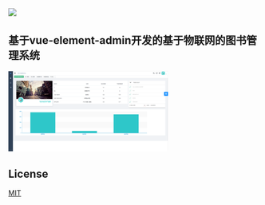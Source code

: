 <a align="center" href="https://github.com/PanJiaChen/vue-element-admin">
  <img width="320" src="https://wpimg.wallstcn.com/ecc53a42-d79b-42e2-8852-5126b810a4c8.svg">
</a>

## 基于vue-element-admin开发的基于物联网的图书管理系统

<img width="320" src="img/ui.png">


## License

[MIT](https://github.com/Wh0rigin/GraduationProject-Vue-admin/blob/main/LICENSE)
